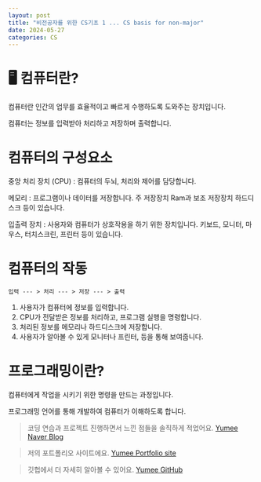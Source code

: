```yaml
---
layout: post
title: "비전공자를 위한 CS기초 1 ... CS basis for non-major"
date: 2024-05-27
categories: CS
---
```


# 🖥️ 컴퓨터란?

컴퓨터란 인간의 업무를 효율적이고 빠르게 수행하도록 도와주는 장치입니다.

컴퓨터는 정보를 입력받아 처리하고 저장하며 출력합니다.

# 컴퓨터의 구성요소

중앙 처리 장치 (CPU) : 컴퓨터의 두뇌, 처리와 제어를 담당합니다.

메모리 : 프로그램이나 데이터를 저장합니다. 주 저장장치 Ram과 보조 저장장치 하드디스크 등이 있습니다.

입출력 장치 : 사용자와 컴퓨터가 상호작용을 하기 위한 장치입니다. 키보드, 모니터, 마우스, 터치스크린, 프린터 등이 있습니다.

# 컴퓨터의 작동

`입력 --- > 처리 --- > 저장 --- > 출력`

1. 사용자가 컴퓨터에 정보를 입력합니다.
2. CPU가 전달받은 정보를 처리하고, 프로그램 실행을 명령합니다.
3. 처리된 정보를 메모리나 하드디스크에 저장합니다.
4. 사용자가 알아볼 수 있게 모니터나 프린터, 등을 통해 보여줍니다.

# 프로그래밍이란?

컴퓨터에게 작업을 시키기 위한 명령을 만드는 과정입니다.

프로그래밍 언어를 통해 개발하여 컴퓨터가 이해하도록 합니다.

> 코딩 연습과 프로젝트 진행하면서 느낀 점들을 솔직하게 적었어요. [Yumee Naver Blog]

> 저의 포트폴리오 사이트에요. [Yumee Portfolio site]

> 깃헙에서 더 자세히 알아볼 수 있어요. [Yumee GitHub]

[Yumee Naver Blog]: https://blog.naver.com/hello_world_yum
[Yumee Portfolio site]: https://github.com/jekyll/jekyll
[Yumee GitHub]: https://github.com/yumi-kim-0827
